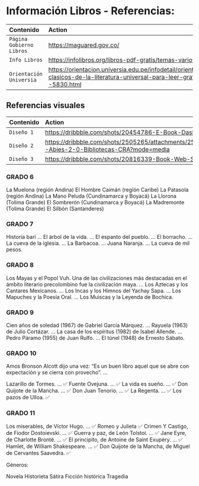 # Información Libros - Referencias:

| Contenido                 | Action                                                                                                                                          |
| :------------------------ | :-----------------------------------------------------------------------------------------------------------------------------------------------|
| `Página Gobierno Libros`  | https://maguared.gov.co/                                                                                                                        |
| `Info Libros`             | https://infolibros.org/libros-pdf-gratis/temas-varios/clasicos/                                                                                 |
| `Orientación Universia`   | https://orientacion.universia.edu.pe/infodetail/orientacion/consejos/100-clasicos-de-la-literatura-universal-para-leer-gratis-en-pdf--5830.html |

## Referencias visuales

| Contenido                 | Action                                                                                      |
| :------------------------ | :------------------------------------------------------------------------------------------ |
| `Diseño 1`                | https://dribbble.com/shots/20454786-E-Book-Dashboard                                        |
| `Diseño 2`                | https://dribbble.com/shots/2505265/attachments/2505265-Abies-2-0-Bibliotecas-CRA?mode=media |
| `Diseño 3`                | https://dribbble.com/shots/20816339-Book-Web-Store                                          |


### GRADO 6
La Muelona (región Andina)
El Hombre Caimán (región Caribe)
La Patasola (región Andina)
La Mano Peluda (Cundinamarca y Boyacá)
La Llorona (Tolima Grande)
El Sombrerón (Cundinamarca y Boyacá)
La Madremonte (Tolima Grande)
El Silbón (Santanderes)

### GRADO 7

Historia barí ...
El árbol de la vida. ...
El espanto del pueblo. ...
El borracho. ...
La cueva de la iglesia. ...
La Barbacoa. ...
Juana Naranja. ...
La cueva de mil pesos.

### GRADO 8

Los Mayas y el Popol Vuh. Una de las civilizaciones más destacadas en el ámbito literario precolombino fue la civilización maya. ...
Los Aztecas y los Cantares Mexicanos. ...
Los Incas y los Himnos del Yachay Sapa. ...
Los Mapuches y la Poesía Oral. ...
Los Muiscas y la Leyenda de Bochica.


### GRADO 9

Cien años de soledad (1967) de Gabriel García Márquez. ...
Rayuela (1963) de Julio Cortázar. ...
La casa de los espíritus (1982) de Isabel Allende. ...
Pedro Páramo (1955) de Juan Rulfo. ...
El túnel (1948) de Ernesto Sábato.

### GRADO 10

Amos Bronson Alcott dijo una vez: “Es un buen libro aquel que se abre con expectación y se cierra con provecho”. ...

Lazarillo de Tormes. ... ✅
Fuente Ovejuna. ... ✅
La vida es sueño. ... ✅
Don Quijote de la Mancha. ... ✅
Don Juan Tenorio. ... ✅
La Regenta. ... ✅
Los pazos de Ulloa. ✅

### GRADO 11

Los miserables, de Víctor Hugo. ... ✅
Romeo y Julieta ✅
Crimen Y Castigo, de Fiodor Dostoievski. ... ✅
Guerra y paz, de León Tolstoi. ... ✅
Jane Eyre, de Charlotte Brontë. ... ✅
El principito, de Antoine de Saint Exupéry. ... ✅
Hamlet, de William Shakespeare. ... ✅
Don Quijote de la Mancha, de Miguel de Cervantes Saavedra. ✅

Géneros:

Novela
Historieta
Sátira
Ficción histórica
Tragedia